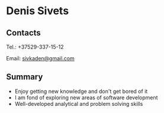 # Denis Sivets

## Contacts
Tel.: +37529-337-15-12

Email: [sivkaden@gmail.com](mailto:sivkaden@gmail.com)

## Summary 
* Enjoy getting new knowledge and don't get bored of it
* I am fond of exploring new areas of software development
* Well-developed analytical and problem solving skills
